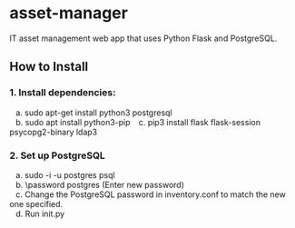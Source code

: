 # asset-manager
IT asset management web app that uses Python Flask and PostgreSQL.


## How to Install
### 1. Install dependencies:
&ensp; a. sudo apt-get install python3 postgresql  
&ensp; b. sudo apt install python3-pip
&ensp; c. pip3 install flask flask-session psycopg2-binary ldap3  
  
### 2. Set up PostgreSQL
&ensp; a. sudo -i -u postgres psql  
&ensp; b. \password postgres (Enter new password)  
&ensp; c. Change the PostgreSQL password in inventory.conf to match the new one specified.  
&ensp; d. Run init.py  
